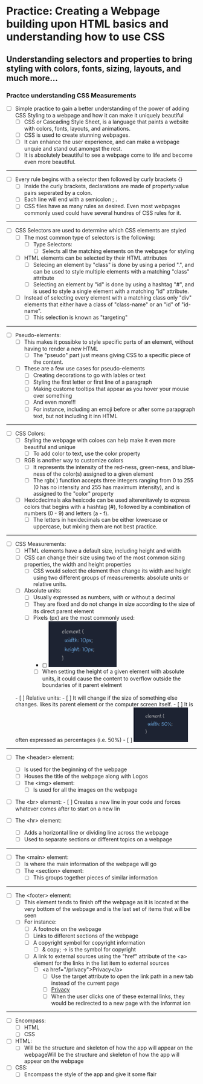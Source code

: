 # Practice: Creating a Webpage building upon HTML basics and understanding how to use CSS

## Understanding selectors and properties to bring styling with colors, fonts, sizing, layouts, and much more...

### Practce understanding CSS Measurements

-   [ ] Simple practice to gain a better understanding of the power of adding CSS Styling to a webpage and how it can make it uniquely beautiful
    -   [ ] CSS or Cascading Style Sheet, is a language that paints a website with colors, fonts, layouts, and animations.
    -   [ ] CSS is used to create stunning webpages.
    -   [ ] It can enhance the user experience, and can make a webpage unquie and stand out amongst the rest.
    -   [ ] It is absolutely beautiful to see a webpage come to life and become even more beautiful.

<hr>

-   [ ] Every rule begins with a selector then followed by curly brackets {}
    -   [ ] Inside the curly brackets, declarations are made of property:value pairs seperated by a colon.
    -   [ ] Each line will end with a semicolon ; .
    -   [ ] CSS files have as many rules as desired. Even most webpages commonly used could have several hundres of CSS rules for it.

<hr>

-   [ ] CSS Selectors are used to determine which CSS elements are styled
    -   [ ] The most common type of selectors is the following:
        -   [ ] Type Selectors:
            -   [ ] Selects all the matching elements on the webpage for styling
    -   [ ] HTML elements can be selected by their HTML attributes
        -   [ ] Selecing an element by "class" is done by using a period ".", and can be used to style multiple elements with a matching "class" attribute
        -   [ ] Selecting an element by "id" is done by using a hashtag "#", and is used to style a single element with a matching "id" attribute.
    -   [ ] Instead of selecting every element with a matching class only "div" elements that either have a class of "class-name" or an "id" of "id-name".
        -   [ ] This selection is known as "targeting"

<hr>

-   [ ] Pseudo-elements:
    -   [ ] This makes it possibke to style specific parts of an element, without having to render a new HTML
        -   [ ] The "pseudo" part just means giving CSS to a specific piece of the content.
    -   [ ] These are a few use cases for pseudo-elements
        -   [ ] Creating decorations to go with lables or text
        -   [ ] Styling the first letter or first line of a paragraph
        -   [ ] Making custome tooltips that appear as you hover your mouse over something
        -   [ ] And even more!!!
        -   [ ] For instance, including an emoji before or after some parapgraph text, but not including it inn HTML

<hr>

-   [ ] CSS Colors:
    -   [ ] Styling the webpage with coloes can help make it even more beautiful and unique
        -   [ ] To add color to text, use the color property
    -   [ ] RGB is another way to customize colors
        -   [ ] It represents the intensity of the red-ness, green-ness, and blue-ness of the color(s) assigned to a given element
        -   [ ] The rgb( ) function accepts three integers ranging from 0 to 255 (0 has no intensity and 255 has maximum intensity), and is assigned to the "color" property
    -   [ ] Hexicdecimals aka hexicode can be used alterenitavely to express colors that begins with a hashtag (#), followed by a combination of numbers (0 - 9) and letters (a - f).
        -   [ ] The letters in hexidecimals can be either lowercase or uppercase, but mixing them are not best practice.

<hr>

-   [ ] CSS Measurements:
    -   [ ] HTML elements have a default size, including height and width
    -   [ ] CSS can change their size using two of the most common sizing properties, the width and height properties
        -   [ ] CSS would select the element then change its width and height using two different groups of measurements: absolute units or relative units.
    -   [ ] Absolute units:
        -   [ ] Usually expressed as numbers, with or without a decimal
        -   [ ] They are fixed and do not change in size according to the size of its direct parent element
        -   [ ] Pixels (px) are the most commonly used:
            -   [ ] <img src="img/5-absolute-units-pixels.png" alt="Absolute Units example usinf Pixel(px) for sizing" width="180">
            -   [ ] When setting the height of a given element with absolute units, it could cause the content to overflow outside the boundaries of it parent elelment
    <br>
    -   [ ] Relative units:
        -   [ ] It will change if the size of something else changes. likes its parent element or the computer screen itself.
        -   [ ] It is often expressed as percentages (i.e. 50%)
            -   [ ] <img src="img/6-relative-units-percentage.png" src="Relative units example using Percentages for Sizing">

<hr>

-   [ ] The &lt;header&gt; element:
    -   [ ] Is used for the beginning of the webpage
    -   [ ] Houses the title of the webpage along with Logos
    -   [ ] The &lt;img&gt; element:
        -   [ ] Is used for all the images on the webpage

-   [ ] The &lt;br&gt; element:
           -  [ ] Creates a new line in your code and forces whatever comes after to start on a new lin

-   [ ] The &lt;hr&gt; element:
    -   [ ] Adds a horizontal line or dividing line across the webpage
    -   [ ] Used to separate sections or different topics on a webpage

<hr>

-   [ ] The &lt;main&gt; element:
    -   [ ] Is where the main information of the webpage will go
    -   [ ] The &lt;section&gt; element:
        -   [ ] This groups together pieces of similar information

<hr>

-   [ ]  The &lt;footer&gt; element:
    -   [ ]  This element tends to finish off the webpage as it is located at the very bottom of the webpage and is the last set of items that will be seen
    -   [ ] For instance:
        -   [ ] A footnote on the webpage
        -   [ ] Links to different sections of the webpage
        -   [ ] A copyright symbol for copyright information
            -   [ ] & copy; -> is the symbol for copyright
        -   [ ] A link to external sources using the "href" attribute of the &lt;a&gt; element for the links in the list item to external sources
            -   [ ] &lt;a href="/privacy"&gt;Privacy&lt;/a&gt;
                -   [ ] Use the target attribute to open the link path in a new tab instead of the current page
                -   [ ] <a href="/privacy" target="_blank">Privacy</a>
                -   [ ] When the user clicks one of these external links, they would be redirected to a new page with the informat ion

<hr>

-   [ ] Encompass:
    -   [ ] HTML
    -   [ ] CSS
-   [ ] HTML:
    -   [ ] Will be the structure and skeleton of how the app will appear on the webpageWill be the structure and skeleton of how the app will appear on the webpage
-   [ ] CSS:
    -   [ ] Encompass the style of the app and give it some flair

